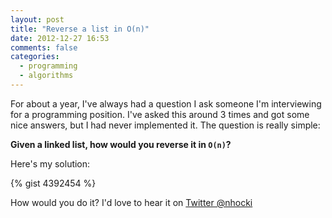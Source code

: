 ```yaml
---
layout: post
title: "Reverse a list in O(n)"
date: 2012-12-27 16:53
comments: false
categories: 
  - programming
  - algorithms
---
```


For about a year, I've always had a question I ask someone I'm interviewing for
a programming position. I've asked this around 3 times and got some nice
answers, but I had never implemented it. The question is really simple:

**Given a linked list, how would you reverse it in `O(n)`?**

Here's my solution:

{% gist 4392454 %}

How would you do it? I'd love to hear it on [Twitter @nhocki](https://twitter.com/nhocki)

